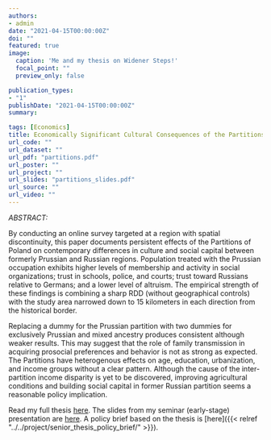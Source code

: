 ```yaml
---
authors:
- admin
date: "2021-04-15T00:00:00Z"
doi: ""
featured: true
image:
  caption: 'Me and my thesis on Widener Steps!'
  focal_point: ""
  preview_only: false

publication_types:
- "1"
publishDate: "2021-04-15T00:00:00Z"
summary:  

tags: [Economics]
title: Economically Significant Cultural Consequences of the Partitions of Poland
url_code: ""
url_dataset: ""
url_pdf: "partitions.pdf"
url_poster: ""
url_project: ""
url_slides: "partitions_slides.pdf"
url_source: ""
url_video: ""
---
```


*ABSTRACT:*

By conducting an online survey targeted at a region with spatial discontinuity, this paper documents persistent effects of the Partitions of Poland on contemporary differences in culture and social capital between formerly Prussian and Russian regions. Population treated with the Prussian occupation exhibits higher levels of membership and activity in social organizations; trust in schools, police, and courts; trust toward Russians relative to Germans; and a lower level of altruism. The empirical strength of these findings is combining a sharp RDD (without geographical controls) with the study area narrowed down to 15 kilometers in each direction from the historical border.

Replacing a dummy for the Prussian partition with two dummies for exclusively Prussian and mixed ancestry produces consistent although weaker results. This may suggest that the role of family transmission in acquiring prosocial preferences and behavior is not as strong as expected. The Partitions have heterogenous effects on age, education, urbanization, and income groups without a clear pattern. Although the cause of the inter-partition income disparity is yet to be discovered, improving agricultural conditions and building social capital in former Russian partition seems a reasonable policy implication.

Read my full thesis <a href="partitions.pdf">here</a>. The slides from my seminar (early-stage) presentation are <a href="partitions_slides.pdf">here</a>. A policy brief based on the thesis is [here]({{< relref "../../project/senior_thesis_policy_brief/" >}}).